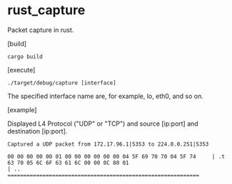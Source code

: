 # rust_capture
Packet capture in rust. 

[build]
```
cargo build
```
[execute]
```
./target/debug/capture [interface]
```
The specified interface name are, for example, lo, eth0, and so on.

[example]

Displayed L4 Protocol ("UDP" or "TCP") and source [ip:port] and destination [ip:port].
```
Captured a UDP packet from 172.17.96.1|5353 to 224.0.0.251|5353

00 00 00 00 00 01 00 00 00 00 00 00 04 5F 69 70 70 04 5F 74     | .t
63 70 05 6C 6F 63 61 6C 00 00 0C 80 01                                 | ..
============================================================

```